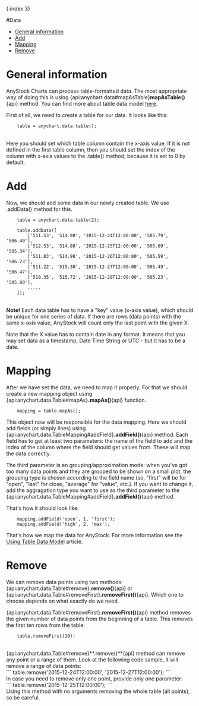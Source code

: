 {:index 3}

#Data

* [General information](#general_information)
* [Add](#add)
* [Mapping](#mapping)
* [Remove](#remove)

# General information
AnyStock Charts can process table-formatted data. The most appropriate way of doing this is using {api:anychart.data#mapAsTable}**mapAsTable()**{api} method. You can find more about table data model [here](../Working_with_Data/Using_Table_Data_Model).

First of all, we need to create a table for our data. It looks like this:
<br>
```
	table = anychart.data.table();
```
<br>
Here you should set which table column contain the x-axis value. If it is not defined in the first table column, then you should set the index of the column with x-axis values to the .table() method, because it is set to 0 by default.

# Add

Now, we should add some data in our newly created table. We use .addData() method for this.

```
	table = anychart.data.table(2);
	
	table.addData([
		['511.53', '514.98', '2015-12-24T12:00:00', '505.79', '506.40'],
		['512.53', '514.88', '2015-12-25T12:00:00', '505.69', '505.34'],
		['511.83', '514.98', '2015-12-26T12:00:00', '505.59', '506.23'],
		['511.22', '515.30', '2015-12-27T12:00:00', '505.49', '506.47'],
		['510.35', '515.72', '2015-12-28T12:00:00', '505.23', '505.80'],
		.....
	]);
```

<br>**Note!** Each data table has to have a "key" value (x-axis value), which should be unique for one series of data. If there are  rows (data points) with the same x-axis value, AnyStock will count only the last point with the given X.

Note that the X value has to contain date in any format. It means that you may set data as a timestamp, Date Time String or UTC - but it has to be a date.

# Mapping

After we have set the data, we need to map it properly. For that we should create a new mapping object using {api:anychart.data.Table#mapAs}**.mapAs()**{api} function. 

```
	mapping = table.mapAs();
```

This object now will be responsible for the data mapping. Here we should add fields (or simply lines) using {api:anychart.data.TableMapping#addField}**.addField()**{api} method. Each field has to get at least two parameters: the name of the field to add and the index of the column where the field should get values from. These will map the data correctly.

The third parameter is an grouping/approximation mode: when you've got too many data points and they are grouped to be shown on a small plot, the grouping type is chosen according to the field name (so, "first" will be for "open", "last" for close, "average" for "value", etc.). If you want to change it, add the aggragation type you want to use as the third parameter to the {api:anychart.data.TableMapping#addField}**.addField()**{api} method.

That's how it should look like:

```
	mapping.addField('open', 1, 'first');
	mapping.addField('high', 2, 'max');
```

That's how we map the data for AnyStock. For more information see the [Using Table Data Model](../Working_with_Data/Using_Table_Data_Model) article.

# Remove

We can remove data points using two methods: {api:anychart.data.Table#remove}**.remove()**{api} or {api:anychart.data.Table#removeFirst}**.removeFirst()**{api}. 
Which one to choose depends on what exactly do we need.

 {api:anychart.data.Table#removeFirst}**.removeFirst()**{api} method removes the given number of data points from the beginning of a table. This removes the first ten rows from the table:
<br>
```
	table.removeFirst(10);
```
<br>
  {api:anychart.data.Table#remove}**.remove()**{api} method can remove any point or a range of them. Look at the following code sample, it will remove a range of data points:
<br>
```
	table.remove('2015-12-24T12:00:00', '2015-12-27T12:00:00');
```
<br>
In case you need to remove only one point, provide only one parameter:
<br>
```
	table.remove('2015-12-25T12:00:00');
```
<br>
Using this method with no arguments  removing the whole table (all points), so be careful.
